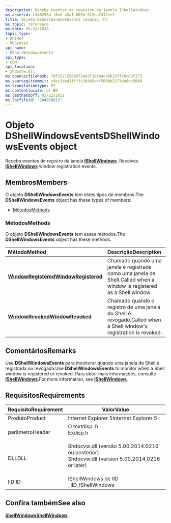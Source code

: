 ```yaml
---
description: Recebe eventos de registro da janela IShellWindows.
ms.assetid: c340296d-f8eb-43a1-809d-912ea7412fe2
title: Objeto DShellWindowsEvents (exdisp. h)
ms.topic: reference
ms.date: 05/31/2018
topic_type:
- APIRef
- kbSyntax
api_name:
- DShellWindowsEvents
api_type:
- COM
api_location:
- Shdocvw.dll
ms.openlocfilehash: 7df1571556b5f2942f181b4c88b22ff3bc83f273
ms.sourcegitcommit: c8ec1ded1ffffc364d3c4f560bb2171da0dc5040
ms.translationtype: MT
ms.contentlocale: pt-BR
ms.lasthandoff: 03/22/2021
ms.locfileid: "104970812"
---
```

# <a name="dshellwindowsevents-object"></a><span data-ttu-id="26010-103">Objeto DShellWindowsEvents</span><span class="sxs-lookup"><span data-stu-id="26010-103">DShellWindowsEvents object</span></span>

<span data-ttu-id="26010-104">Recebe eventos de registro da janela [**IShellWindows**](/windows/desktop/api/Exdisp/nn-exdisp-ishellwindows) .</span><span class="sxs-lookup"><span data-stu-id="26010-104">Receives [**IShellWindows**](/windows/desktop/api/Exdisp/nn-exdisp-ishellwindows) window registration events.</span></span>

## <a name="members"></a><span data-ttu-id="26010-105">Membros</span><span class="sxs-lookup"><span data-stu-id="26010-105">Members</span></span>

<span data-ttu-id="26010-106">O objeto **DShellWindowsEvents** tem estes tipos de membros:</span><span class="sxs-lookup"><span data-stu-id="26010-106">The **DShellWindowsEvents** object has these types of members:</span></span>

-   [<span data-ttu-id="26010-107">Métodos</span><span class="sxs-lookup"><span data-stu-id="26010-107">Methods</span></span>](#methods)

### <a name="methods"></a><span data-ttu-id="26010-108">Métodos</span><span class="sxs-lookup"><span data-stu-id="26010-108">Methods</span></span>

<span data-ttu-id="26010-109">O objeto **DShellWindowsEvents** tem esses métodos.</span><span class="sxs-lookup"><span data-stu-id="26010-109">The **DShellWindowsEvents** object has these methods.</span></span>



| <span data-ttu-id="26010-110">Método</span><span class="sxs-lookup"><span data-stu-id="26010-110">Method</span></span>                                                           | <span data-ttu-id="26010-111">Descrição</span><span class="sxs-lookup"><span data-stu-id="26010-111">Description</span></span>                                                       |
|:-----------------------------------------------------------------|:------------------------------------------------------------------|
| [<span data-ttu-id="26010-112">**WindowRegistered**</span><span class="sxs-lookup"><span data-stu-id="26010-112">**WindowRegistered**</span></span>](dshellwindowsevents-windowregistered.md) | <span data-ttu-id="26010-113">Chamado quando uma janela é registrada como uma janela de Shell.</span><span class="sxs-lookup"><span data-stu-id="26010-113">Called when a window is registered as a Shell window.</span></span> <br/> |
| [<span data-ttu-id="26010-114">**WindowRevoked**</span><span class="sxs-lookup"><span data-stu-id="26010-114">**WindowRevoked**</span></span>](dshellwindowsevents-windowrevoked.md)       | <span data-ttu-id="26010-115">Chamado quando o registro de uma janela do Shell é revogado.</span><span class="sxs-lookup"><span data-stu-id="26010-115">Called when a Shell window's registration is revoked.</span></span> <br/> |



 

## <a name="remarks"></a><span data-ttu-id="26010-116">Comentários</span><span class="sxs-lookup"><span data-stu-id="26010-116">Remarks</span></span>

<span data-ttu-id="26010-117">Use **DShellWindowsEvents** para monitorar quando uma janela de Shell é registrada ou revogada.</span><span class="sxs-lookup"><span data-stu-id="26010-117">Use **DShellWindowsEvents** to monitor when a Shell window is registered or revoked.</span></span> <span data-ttu-id="26010-118">Para obter mais informações, consulte [**IShellWindows**](/windows/desktop/api/Exdisp/nn-exdisp-ishellwindows).</span><span class="sxs-lookup"><span data-stu-id="26010-118">For more information, see [**IShellWindows**](/windows/desktop/api/Exdisp/nn-exdisp-ishellwindows).</span></span>

## <a name="requirements"></a><span data-ttu-id="26010-119">Requisitos</span><span class="sxs-lookup"><span data-stu-id="26010-119">Requirements</span></span>



| <span data-ttu-id="26010-120">Requisito</span><span class="sxs-lookup"><span data-stu-id="26010-120">Requirement</span></span> | <span data-ttu-id="26010-121">Valor</span><span class="sxs-lookup"><span data-stu-id="26010-121">Value</span></span> |
|--------------------|--------------------------------------------------------------------------------------------------------------------------|
| <span data-ttu-id="26010-122">Produto</span><span class="sxs-lookup"><span data-stu-id="26010-122">Product</span></span><br/> | <span data-ttu-id="26010-123">Internet Explorer 5</span><span class="sxs-lookup"><span data-stu-id="26010-123">Internet Explorer 5</span></span><br/>                                                                                           |
| <span data-ttu-id="26010-124">parâmetro</span><span class="sxs-lookup"><span data-stu-id="26010-124">Header</span></span><br/>  | <dl> <span data-ttu-id="26010-125"><dt>O textdisp. h</dt></span><span class="sxs-lookup"><span data-stu-id="26010-125"><dt>Exdisp.h</dt></span></span> </dl>                                      |
| <span data-ttu-id="26010-126">DLL</span><span class="sxs-lookup"><span data-stu-id="26010-126">DLL</span></span><br/>     | <dl> <span data-ttu-id="26010-127"><dt>Shdocvw.dll (versão 5.00.2014.0216 ou posterior)</dt></span><span class="sxs-lookup"><span data-stu-id="26010-127"><dt>Shdocvw.dll (version 5.00.2014.0216 or later)</dt></span></span> </dl> |
| <span data-ttu-id="26010-128">IID</span><span class="sxs-lookup"><span data-stu-id="26010-128">IID</span></span><br/>     | <span data-ttu-id="26010-129">IShellWindows de IID \_</span><span class="sxs-lookup"><span data-stu-id="26010-129">IID\_IShellWindows</span></span><br/>                                                                                            |



## <a name="see-also"></a><span data-ttu-id="26010-130">Confira também</span><span class="sxs-lookup"><span data-stu-id="26010-130">See also</span></span>

<dl> <dt>

[<span data-ttu-id="26010-131">**ShellWindows**</span><span class="sxs-lookup"><span data-stu-id="26010-131">**ShellWindows**</span></span>](shellwindows.md)
</dt> </dl>

 

 




